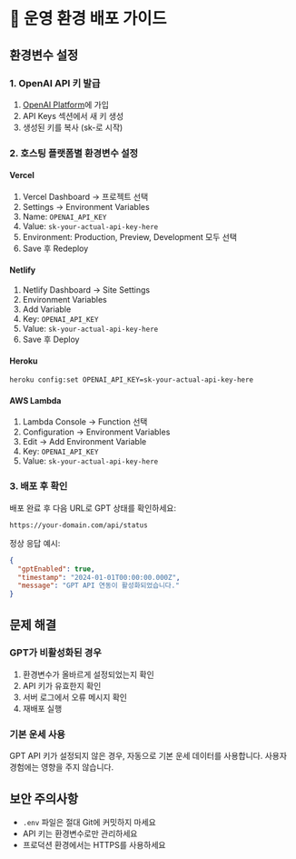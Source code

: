 # 🚀 운영 환경 배포 가이드

## 환경변수 설정

### 1. OpenAI API 키 발급

1. [OpenAI Platform](https://platform.openai.com/)에 가입
2. API Keys 섹션에서 새 키 생성
3. 생성된 키를 복사 (sk-로 시작)

### 2. 호스팅 플랫폼별 환경변수 설정

#### Vercel

1. Vercel Dashboard → 프로젝트 선택
2. Settings → Environment Variables
3. Name: `OPENAI_API_KEY`
4. Value: `sk-your-actual-api-key-here`
5. Environment: Production, Preview, Development 모두 선택
6. Save 후 Redeploy

#### Netlify

1. Netlify Dashboard → Site Settings
2. Environment Variables
3. Add Variable
4. Key: `OPENAI_API_KEY`
5. Value: `sk-your-actual-api-key-here`
6. Save 후 Deploy

#### Heroku

```bash
heroku config:set OPENAI_API_KEY=sk-your-actual-api-key-here
```

#### AWS Lambda

1. Lambda Console → Function 선택
2. Configuration → Environment Variables
3. Edit → Add Environment Variable
4. Key: `OPENAI_API_KEY`
5. Value: `sk-your-actual-api-key-here`

### 3. 배포 후 확인

배포 완료 후 다음 URL로 GPT 상태를 확인하세요:

```
https://your-domain.com/api/status
```

정상 응답 예시:

```json
{
  "gptEnabled": true,
  "timestamp": "2024-01-01T00:00:00.000Z",
  "message": "GPT API 연동이 활성화되었습니다."
}
```

## 문제 해결

### GPT가 비활성화된 경우

1. 환경변수가 올바르게 설정되었는지 확인
2. API 키가 유효한지 확인
3. 서버 로그에서 오류 메시지 확인
4. 재배포 실행

### 기본 운세 사용

GPT API 키가 설정되지 않은 경우, 자동으로 기본 운세 데이터를 사용합니다.
사용자 경험에는 영향을 주지 않습니다.

## 보안 주의사항

- `.env` 파일은 절대 Git에 커밋하지 마세요
- API 키는 환경변수로만 관리하세요
- 프로덕션 환경에서는 HTTPS를 사용하세요

